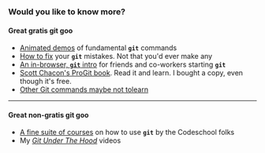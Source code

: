 ### Would you like to know more?

#### Great gratis git goo

 * [Animated demos](http://www.wei-wang.com/ExplainGitWithD3/) of fundamental **`git`** commands
 * [How to fix](http://justinhileman.info/article/git-pretty/) your **`git`** mistakes. Not that you'd ever make any
 * [An in-browser, **`git`** intro](https://try.github.io) for friends and co-workers starting **`git`**
 * [Scott Chacon's ProGit book](https://git-scm.com/book/en/v2). Read it and learn. I bought a copy, even though it's free.
 * [Other Git commands maybe not tolearn](https://git-man-page-generator.lokaltog.net/)
---

#### Great non-gratis git goo

 * [A fine suite of courses](https://www.codeschool.com/paths/git) on how to use **`git`** by the Codeschool folks
 * My [*Git Under The Hood*](http://goo.gl/QJIFxo) videos
